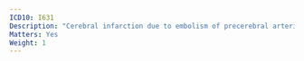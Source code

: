 ```yaml
---
ICD10: I631
Description: "Cerebral infarction due to embolism of precerebral arteries"
Matters: Yes
Weight: 1
---
```



